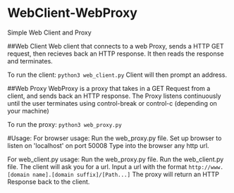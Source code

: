 # WebClient-WebProxy
Simple Web Client and Proxy

##Web Client
Web client that connects to a web Proxy, sends a HTTP GET request,
            then recieves back an HTTP response. It then reads the response and terminates. 

To run the client: `python3 web_client.py`
   Client will then prompt an address.
            
##Web Proxy
WebProxy is a proxy that takes in a GET Request from a client, and sends back
           an HTTP response. The Proxy listens continuously until the user terminates using
           control-break or control-c (depending on your machine)
           
To run the proxy: `python3 web_proxy.py`




#Usage:
For browser usage:
Run the web_proxy.py file. 
Set up browser to listen on 'localhost' on port 50008
Type into the browser any http url. 

For web_client.py usage:
Run the web_proxy.py file. 
Run the web_client.py file.
The client will ask you for a url.
Input a url with the format `http://www.[domain name].[domain suffix]/[Path...]`
The proxy will return an HTTP Response back to the client. 

            
